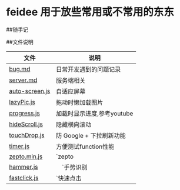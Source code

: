 # feidee 用于放些常用或不常用的东东

##随手记

##文件说明

文件  	| 说明			
--------|---------------------------
[bug.md](https://github.com/ansonchen/feidee/blob/master/bug.md) | 日常开发遇到的问题记录
[server.md](https://github.com/ansonchen/feidee/blob/master/server.md) |  服务端相关
[auto-screen.js](https://github.com/ansonchen/feidee/blob/master/static/js/auto-screen.js)	| 自适应屏幕 
[lazyPic.js](https://github.com/ansonchen/feidee/blob/master/static/js/lazyPic.js)	| 拖动时懒加载图片
[progress.js](https://github.com/ansonchen/feidee/blob/master/static/js/progress.js)	| 加载时显示进度,参考youtube
[hideScroll.js](https://github.com/ansonchen/feidee/blob/master/static/js/hideScroll.js) | 隐藏横向滚动
[touchDrop.js](https://github.com/ansonchen/feidee/blob/master/static/js/touchDrop.js) | 防 Google + 下拉刷新功能
[timer.js](https://github.com/ansonchen/feidee/blob/master/static/js/timer.js) | 方便测试function性能
[zepto.min.js](https://github.com/ansonchen/feidee/blob/master/static/js/zepto.min.js) | `zepto
[hammer.js](https://github.com/ansonchen/feidee/blob/master/static/js/hammer.js) |　`手势识别
[fastclick.js](https://github.com/ansonchen/feidee/blob/master/static/js/fastclick.js)	| `快速点击 




